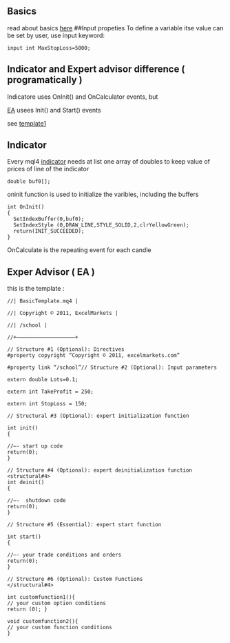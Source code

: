 ## Basics
 read about basics [here](https://www.cashbackforex.com/article/basic-structure-of-an-expert-advisor)
##Input propeties
To define a variable itse value can be set by user, use input keyword:
```
input int MaxStopLoss=5000;  
```
## Indicator and Expert advisor difference ( programatically )
Indicatore uses OnInit() and OnCalculator events, but

[EA](https://www.mql5.com/en/articles/1495) usees Init() and Start() events

see [template1](https://github.com/trevone/ea-template/blob/master/ea-template.mq4)
## Indicator
Every mql4 [indicator](https://docs.mql4.com/customind) needs at list one array of doubles to keep value of prices of line of the indicator
```
double buf0[];
```
oninit function is used to initialize the varibles, including the buffers
```
int OnInit()
{ 
  SetIndexBuffer(0,buf0);     
  SetIndexStyle (0,DRAW_LINE,STYLE_SOLID,2,clrYellowGreen);
  return(INIT_SUCCEEDED);
}
```
OnCalculate is the repeating event for each candle

## Exper Advisor ( EA )

this is the template :
```
//| BasicTemplate.mq4 |

//| Copyright © 2011, ExcelMarkets |

//| /school |

//+——————————————————–+

// Structure #1 (Optional): Directives
#property copyright “Copyright © 2011, excelmarkets.com”

#property link “/school”// Structure #2 (Optional): Input parameters

extern double Lots=0.1;

extern int TakeProfit = 250;

extern int StopLoss = 150;

// Structural #3 (Optional): expert initialization function

int init()
{

//—- start up code
return(0);
}

// Structure #4 (Optional): expert deinitialization function
<structural#4>
int deinit()
{

//—-  shutdown code
return(0);
}

// Structure #5 (Essential): expert start function

int start()
{

//—- your trade conditions and orders
return(0);
}

// Structure #6 (Optional): Custom Functions
</structural#4>

int customfunction1(){
// your custom option conditions
return (0); }

void customfunction2(){
// your custom function conditions
}
```


  
